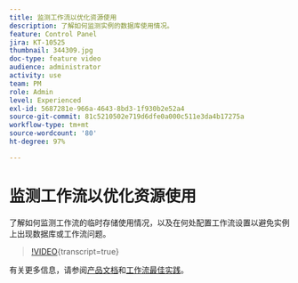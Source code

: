 ```yaml
---
title: 监测工作流以优化资源使用
description: 了解如何监测实例的数据库使用情况。
feature: Control Panel
jira: KT-10525
thumbnail: 344309.jpg
doc-type: feature video
audience: administrator
activity: use
team: PM
role: Admin
level: Experienced
exl-id: 5687281e-966a-4643-8bd3-1f930b2e52a4
source-git-commit: 81c5210502e719d6dfe0a000c511e3da4b17275a
workflow-type: tm+mt
source-wordcount: '80'
ht-degree: 97%

---
```


# 监测工作流以优化资源使用

了解如何监测工作流的临时存储使用情况，以及在何处配置工作流设置以避免实例上出现数据库或工作流问题。

>[!VIDEO](https://video.tv.adobe.com/v/344309/?learn=on){transcript=true}

有关更多信息，请参阅[产品文档](https://experienceleague.adobe.com/docs/control-panel/using/performance-monitoring/database-monitoring/workflow-monitoring.html?lang=zh-Hans)和[工作流最佳实践](https://experienceleague.adobe.com/docs/campaign-classic/using/automating-with-workflows/introduction/workflow-best-practices.html?lang=zh-Hans)。
